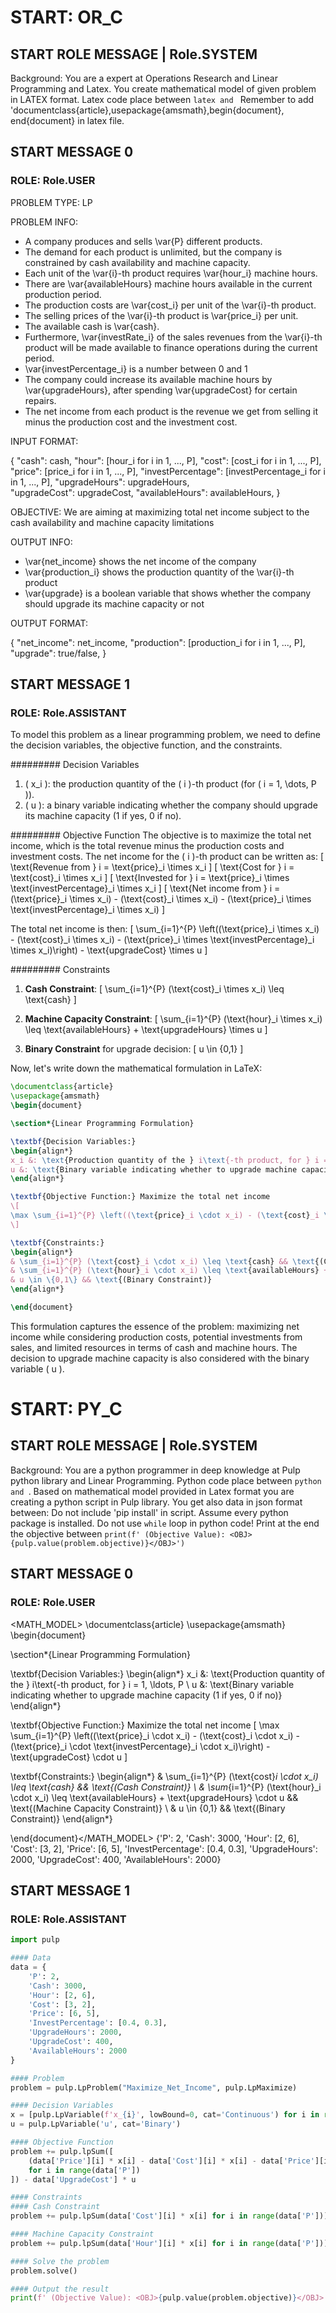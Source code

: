 # START: OR_C 
## START ROLE MESSAGE | Role.SYSTEM 
Background: You are a expert at Operations Research and Linear Programming and Latex. You create mathematical model of given problem in LATEX format. Latex code place between ```latex and ``` Remember to add 'documentclass{article},usepackage{amsmath},begin{document}, end{document} in latex file. 
## START MESSAGE 0 
### ROLE: Role.USER
<DESCRIPTION>
PROBLEM TYPE: LP

PROBLEM INFO: 

- A company produces and sells \var{P} different products. 
- The demand for each product is unlimited, but the company is constrained by cash availability and machine capacity.
- Each unit of the \var{i}-th product requires \var{hour_i} machine hours.
- There are \var{availableHours} machine hours available in the current production period.
- The production costs are \var{cost_i} per unit of the \var{i}-th product.
- The selling prices of the \var{i}-th product is \var{price_i} per unit.
- The available cash is \var{cash}.
- Furthermore, \var{investRate_i} of the sales revenues from the \var{i}-th product will be made available to finance operations during the current period.
- \var{investPercentage_i} is a number between 0 and 1
- The company could increase its available machine hours by \var{upgradeHours}, after spending \var{upgradeCost} for certain repairs. 
- The net income from each product is the revenue we get from selling it minus the production cost and the investment cost.

INPUT FORMAT:

{
    "cash": cash,
    "hour": [hour_i for i in 1, ..., P],
    "cost": [cost_i for i in 1, ..., P],
    "price": [price_i for i in 1, ..., P],
    "investPercentage": [investPercentage_i for i in 1, ..., P],
    "upgradeHours": upgradeHours,   
    "upgradeCost": upgradeCost,
    "availableHours": availableHours,
}

OBJECTIVE: We are aiming at maximizing total net income subject to the cash availability and machine capacity limitations

OUTPUT INFO:

- \var{net_income} shows the net income of the company
- \var{production_i} shows the production quantity of the \var{i}-th product
- \var{upgrade} is a boolean variable that shows whether the company should upgrade its machine capacity or not

OUTPUT FORMAT:

{
    "net_income": net_income,
    "production": [production_i for i in 1, ..., P],
    "upgrade": true/false,
}
</DESCRIPTION>


## START MESSAGE 1 
### ROLE: Role.ASSISTANT
To model this problem as a linear programming problem, we need to define the decision variables, the objective function, and the constraints.

######### Decision Variables
1. \( x_i \): the production quantity of the \( i \)-th product (for \( i = 1, \dots, P \)).
2. \( u \): a binary variable indicating whether the company should upgrade its machine capacity (1 if yes, 0 if no).

######### Objective Function
The objective is to maximize the total net income, which is the total revenue minus the production costs and investment costs. The net income for the \( i \)-th product can be written as:
\[
\text{Revenue from } i = \text{price}_i \times x_i
\]
\[
\text{Cost for } i = \text{cost}_i \times x_i
\]
\[
\text{Invested for } i = \text{price}_i \times \text{investPercentage}_i \times x_i
\]
\[
\text{Net income from } i = (\text{price}_i \times x_i) - (\text{cost}_i \times x_i) - (\text{price}_i \times \text{investPercentage}_i \times x_i)
\]

The total net income is then:
\[
\sum_{i=1}^{P} \left((\text{price}_i \times x_i) - (\text{cost}_i \times x_i) - (\text{price}_i \times \text{investPercentage}_i \times x_i)\right) - \text{upgradeCost} \times u
\]

######### Constraints
1. **Cash Constraint**: 
   \[
   \sum_{i=1}^{P} (\text{cost}_i \times x_i) \leq \text{cash}
   \]

2. **Machine Capacity Constraint**: 
   \[
   \sum_{i=1}^{P} (\text{hour}_i \times x_i) \leq \text{availableHours} + \text{upgradeHours} \times u
   \]

3. **Binary Constraint** for upgrade decision:
   \[
   u \in \{0,1\}
   \]

Now, let's write down the mathematical formulation in LaTeX:

```latex
\documentclass{article}
\usepackage{amsmath}
\begin{document}

\section*{Linear Programming Formulation}

\textbf{Decision Variables:}
\begin{align*}
x_i &: \text{Production quantity of the } i\text{-th product, for } i = 1, \ldots, P \\
u &: \text{Binary variable indicating whether to upgrade machine capacity (1 if yes, 0 if no)}
\end{align*}

\textbf{Objective Function:} Maximize the total net income
\[
\max \sum_{i=1}^{P} \left((\text{price}_i \cdot x_i) - (\text{cost}_i \cdot x_i) - (\text{price}_i \cdot \text{investPercentage}_i \cdot x_i)\right) - \text{upgradeCost} \cdot u
\]

\textbf{Constraints:}
\begin{align*}
& \sum_{i=1}^{P} (\text{cost}_i \cdot x_i) \leq \text{cash} && \text{(Cash Constraint)} \\
& \sum_{i=1}^{P} (\text{hour}_i \cdot x_i) \leq \text{availableHours} + \text{upgradeHours} \cdot u && \text{(Machine Capacity Constraint)} \\
& u \in \{0,1\} && \text{(Binary Constraint)}
\end{align*}

\end{document}
``` 

This formulation captures the essence of the problem: maximizing net income while considering production costs, potential investments from sales, and limited resources in terms of cash and machine hours. The decision to upgrade machine capacity is also considered with the binary variable \( u \).

# START: PY_C 
## START ROLE MESSAGE | Role.SYSTEM 
Background: You are a python programmer in deep knowledge at Pulp python library and Linear Programming. Python code place between ```python and ```. Based on mathematical model provided in Latex format you are creating a python script in Pulp library. You get also data in json format between: <DATA></DATA> Do not include 'pip install' in script. Assume every python package is installed. Do not use `while` loop in python code! Print at the end the objective between <OBJ></OBJ> `print(f' (Objective Value): <OBJ>{pulp.value(problem.objective)}</OBJ>')` 
## START MESSAGE 0 
### ROLE: Role.USER
<MATH_MODEL>
\documentclass{article}
\usepackage{amsmath}
\begin{document}

\section*{Linear Programming Formulation}

\textbf{Decision Variables:}
\begin{align*}
x_i &: \text{Production quantity of the } i\text{-th product, for } i = 1, \ldots, P \\
u &: \text{Binary variable indicating whether to upgrade machine capacity (1 if yes, 0 if no)}
\end{align*}

\textbf{Objective Function:} Maximize the total net income
\[
\max \sum_{i=1}^{P} \left((\text{price}_i \cdot x_i) - (\text{cost}_i \cdot x_i) - (\text{price}_i \cdot \text{investPercentage}_i \cdot x_i)\right) - \text{upgradeCost} \cdot u
\]

\textbf{Constraints:}
\begin{align*}
& \sum_{i=1}^{P} (\text{cost}_i \cdot x_i) \leq \text{cash} && \text{(Cash Constraint)} \\
& \sum_{i=1}^{P} (\text{hour}_i \cdot x_i) \leq \text{availableHours} + \text{upgradeHours} \cdot u && \text{(Machine Capacity Constraint)} \\
& u \in \{0,1\} && \text{(Binary Constraint)}
\end{align*}

\end{document}</MATH_MODEL>
<DATA>
{'P': 2, 'Cash': 3000, 'Hour': [2, 6], 'Cost': [3, 2], 'Price': [6, 5], 'InvestPercentage': [0.4, 0.3], 'UpgradeHours': 2000, 'UpgradeCost': 400, 'AvailableHours': 2000}</DATA>


## START MESSAGE 1 
### ROLE: Role.ASSISTANT
```python
import pulp

#### Data
data = {
    'P': 2,
    'Cash': 3000,
    'Hour': [2, 6],
    'Cost': [3, 2],
    'Price': [6, 5],
    'InvestPercentage': [0.4, 0.3],
    'UpgradeHours': 2000,
    'UpgradeCost': 400,
    'AvailableHours': 2000
}

#### Problem
problem = pulp.LpProblem("Maximize_Net_Income", pulp.LpMaximize)

#### Decision Variables
x = [pulp.LpVariable(f'x_{i}', lowBound=0, cat='Continuous') for i in range(1, data['P'] + 1)]
u = pulp.LpVariable('u', cat='Binary')

#### Objective Function
problem += pulp.lpSum([
    (data['Price'][i] * x[i] - data['Cost'][i] * x[i] - data['Price'][i] * data['InvestPercentage'][i] * x[i])
    for i in range(data['P'])
]) - data['UpgradeCost'] * u

#### Constraints
#### Cash Constraint
problem += pulp.lpSum(data['Cost'][i] * x[i] for i in range(data['P'])) <= data['Cash'], "Cash_Constraint"

#### Machine Capacity Constraint
problem += pulp.lpSum(data['Hour'][i] * x[i] for i in range(data['P'])) <= data['AvailableHours'] + data['UpgradeHours'] * u, "Machine_Capacity_Constraint"

#### Solve the problem
problem.solve()

#### Output the result
print(f' (Objective Value): <OBJ>{pulp.value(problem.objective)}</OBJ>')
```

